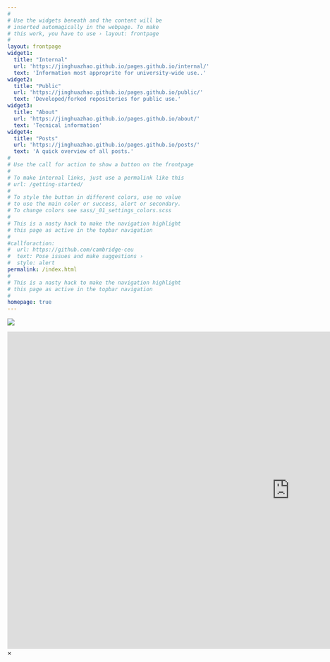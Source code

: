 ```yaml
---
#
# Use the widgets beneath and the content will be
# inserted automagically in the webpage. To make
# this work, you have to use › layout: frontpage
#
layout: frontpage
widget1:
  title: "Internal"
  url: 'https://jinghuazhao.github.io/pages.github.io/internal/'
  text: 'Information most approprite for university-wide use..'
widget2:
  title: "Public"
  url: 'https://jinghuazhao.github.io/pages.github.io/public/'
  text: 'Developed/forked repositories for public use.'
widget3:
  title: "About"
  url: 'https://jinghuazhao.github.io/pages.github.io/about/'
  text: 'Tecnical information'
widget4:
  title: "Posts"
  url: 'https://jinghuazhao.github.io/pages.github.io/posts/'
  text: 'A quick overview of all posts.'
#
# Use the call for action to show a button on the frontpage
#
# To make internal links, just use a permalink like this
# url: /getting-started/
#
# To style the button in different colors, use no value
# to use the main color or success, alert or secondary.
# To change colors see sass/_01_settings_colors.scss
#
# This is a nasty hack to make the navigation highlight
# this page as active in the topbar navigation
#
#callforaction:
#  url: https://github.com/cambridge-ceu
#  text: Pose issues and make suggestions ›
#  style: alert
permalink: /index.html
#
# This is a nasty hack to make the navigation highlight
# this page as active in the topbar navigation
#
homepage: true
---
```


![](https://jinghuazhao.github.io/pages.github.io/assets/images/curtsy-alice-alice-in-wonderland-disney.gif)

<div id="videoModal" class="reveal-modal large" data-reveal="">
  <div class="flex-video widescreen vimeo" style="display: block;">
    <iframe width="1280" height="720" src="https://www.youtube.com/embed/3b5zCFSmVvU" frameborder="0" allowfullscreen></iframe>
  </div>
  <a class="close-reveal-modal">&#215;</a>
</div>
